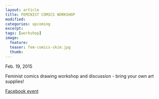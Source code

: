 ```yaml
---
layout: article
title: FEMINIST COMICS WORKSHOP
modified:
categories: upcoming
excerpt:
tags: [workshop]
image:
  feature: 
  teaser: fem-comics-skim.jpg
  thumb:
---
```


Feb. 19, 2015

Feminist comics drawing workshop and discussion - bring your own art supplies!

[Facebook event](https://www.facebook.com/events/797284036985989/)
